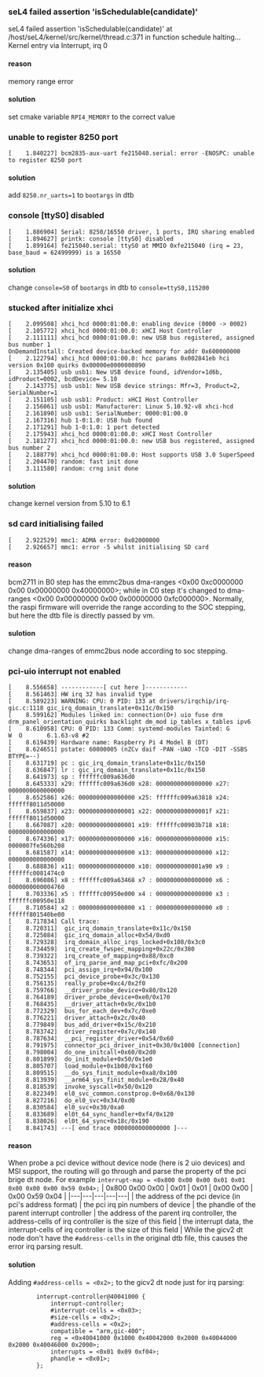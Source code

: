 ### seL4 failed assertion 'isSchedulable(candidate)'
seL4 failed assertion 'isSchedulable(candidate)' at /host/seL4/kernel/src/kernel/thread.c:371 in function schedule
halting...
Kernel entry via Interrupt, irq 0
#### reason
memory range error
#### solution
set cmake variable `RPI4_MEMORY` to the correct value

### unable to register 8250 port
```
[    1.840227] bcm2835-aux-uart fe215040.serial: error -ENOSPC: unable to register 8250 port
```
#### solution
add `8250.nr_uarts=1` to `bootargs` in dtb

### console [ttyS0] disabled
```
[    1.886904] Serial: 8250/16550 driver, 1 ports, IRQ sharing enabled
[    1.894627] printk: console [ttyS0] disabled
[    1.899164] fe215040.serial: ttyS0 at MMIO 0xfe215040 (irq = 23, base_baud = 62499999) is a 16550
```
#### solution
change `console=S0` of `bootargs` in dtb to `console=ttyS0,115200`

### stucked after initialize xhci
```
[    2.099508] xhci_hcd 0000:01:00.0: enabling device (0000 -> 0002)
[    2.105772] xhci_hcd 0000:01:00.0: xHCI Host Controller
[    2.111111] xhci_hcd 0000:01:00.0: new USB bus registered, assigned bus number 1
OnDemandInstall: Created device-backed memory for addr 0x600000000
[    2.122794] xhci_hcd 0000:01:00.0: hcc params 0x002841eb hci version 0x100 quirks 0x00000e0000000890
[    2.135405] usb usb1: New USB device found, idVendor=1d6b, idProduct=0002, bcdDevice= 5.10
[    2.143775] usb usb1: New USB device strings: Mfr=3, Product=2, SerialNumber=1
[    2.151105] usb usb1: Product: xHCI Host Controller
[    2.156061] usb usb1: Manufacturer: Linux 5.10.92-v8 xhci-hcd
[    2.161890] usb usb1: SerialNumber: 0000:01:00.0
[    2.167316] hub 1-0:1.0: USB hub found
[    2.171291] hub 1-0:1.0: 1 port detected
[    2.175943] xhci_hcd 0000:01:00.0: xHCI Host Controller
[    2.181277] xhci_hcd 0000:01:00.0: new USB bus registered, assigned bus number 2
[    2.188779] xhci_hcd 0000:01:00.0: Host supports USB 3.0 SuperSpeed
[    2.204470] random: fast init done
[    3.111580] random: crng init done
```
#### solution
change kernel version from 5.10 to 6.1

### sd card initialising failed
```
[    2.922529] mmc1: ADMA error: 0x02000000
[    2.926657] mmc1: error -5 whilst initialising SD card
```
#### reason
bcm2711 in B0 step has the emmc2bus dma-ranges <0x00 0xc0000000 0x00 0x00000000 0x40000000>; while
in C0 step it's changed to dma-ranges <0x00 0x00000000 0x00 0x00000000 0xfc000000>. 
Normally, the raspi firmware will override the range according to the SOC stepping, but here the dtb file is directly passed by vm.
#### sulotion
change dma-ranges of emmc2bus node according to soc stepping.

### pci-uio interrupt not enabled 
```
[    8.556658] ------------[ cut here ]------------
[    8.561463] HW irq 32 has invalid type
[    8.589223] WARNING: CPU: 0 PID: 133 at drivers/irqchip/irq-gic.c:1118 gic_irq_domain_translate+0x11c/0x150
[    8.599162] Modules linked in: connection(O+) uio fuse drm drm_panel_orientation_quirks backlight dm_mod ip_tables x_tables ipv6
[    8.610958] CPU: 0 PID: 133 Comm: systemd-modules Tainted: G        W  O       6.1.63-v8 #2
[    8.619439] Hardware name: Raspberry Pi 4 Model B (DT)
[    8.624651] pstate: 60000005 (nZCv daif -PAN -UAO -TCO -DIT -SSBS BTYPE=--)
[    8.631719] pc : gic_irq_domain_translate+0x11c/0x150
[    8.636847] lr : gic_irq_domain_translate+0x11c/0x150
[    8.641973] sp : ffffffc009a636d0
[    8.645333] x29: ffffffc009a636d0 x28: 0000000000000000 x27: 0000000000000000
[    8.652586] x26: 0000000000000000 x25: ffffffc009a63818 x24: ffffff8011d50000
[    8.659837] x23: 0000000000000001 x22: 000000000000001f x21: ffffff8011d50000
[    8.667087] x20: 0000000000000001 x19: ffffffc00903b718 x18: 0000000000000000
[    8.674336] x17: 0000000000000000 x16: 0000000000000000 x15: 0000007fe560b208
[    8.681587] x14: 0000000000000000 x13: 0000000000000000 x12: 0000000000000000
[    8.688836] x11: 0000000000000000 x10: 0000000000001a90 x9 : ffffffc0081474c0
[    8.696086] x8 : ffffffc009a63468 x7 : 0000000000000000 x6 : 0000000000004760
[    8.703336] x5 : ffffffc00950e000 x4 : 0000000000000000 x3 : ffffffc00950e118
[    8.710584] x2 : 0000000000000000 x1 : 0000000000000000 x0 : ffffff801540be00
[    8.717834] Call trace:
[    8.720311]  gic_irq_domain_translate+0x11c/0x150
[    8.725084]  gic_irq_domain_alloc+0x54/0xd0
[    8.729328]  irq_domain_alloc_irqs_locked+0x108/0x3c0
[    8.734459]  irq_create_fwspec_mapping+0x22c/0x380
[    8.739322]  irq_create_of_mapping+0x88/0xc0
[    8.743653]  of_irq_parse_and_map_pci+0xfc/0x200
[    8.748344]  pci_assign_irq+0x94/0x100
[    8.752155]  pci_device_probe+0x3c/0x130
[    8.756135]  really_probe+0xc4/0x2f0
[    8.759766]  __driver_probe_device+0x80/0x120
[    8.764189]  driver_probe_device+0xe0/0x170
[    8.768435]  __driver_attach+0x9c/0x1b0
[    8.772329]  bus_for_each_dev+0x7c/0xe0
[    8.776221]  driver_attach+0x2c/0x40
[    8.779849]  bus_add_driver+0x15c/0x210
[    8.783742]  driver_register+0x7c/0x140
[    8.787634]  __pci_register_driver+0x54/0x60
[    8.791975]  connector_pci_driver_init+0x30/0x1000 [connection]
[    8.798004]  do_one_initcall+0x60/0x2d0
[    8.801899]  do_init_module+0x50/0x1e0
[    8.805707]  load_module+0x1b08/0x1f60
[    8.809515]  __do_sys_finit_module+0xa8/0x100
[    8.813939]  __arm64_sys_finit_module+0x28/0x40
[    8.818539]  invoke_syscall+0x50/0x120
[    8.822349]  el0_svc_common.constprop.0+0x68/0x130
[    8.827216]  do_el0_svc+0x34/0xd0
[    8.830584]  el0_svc+0x30/0xa0
[    8.833689]  el0t_64_sync_handler+0xf4/0x120
[    8.838026]  el0t_64_sync+0x18c/0x190
[    8.841743] ---[ end trace 0000000000000000 ]---
```
#### reason
When probe a pci device without device node (here is 2 uio devices) and MSI support, the routing will go through and parse the <interrupt-map> property of the pci brige dt node. For example `interrupt-map = <0x800 0x00 0x00 0x01 0x01 0x00 0x00 0x00 0x59 0x04>;`
| 0x800 0x00 0x00 | 0x01 | 0x01 | 0x00 0x00 | 0x00 0x59 0x04 |
|---|---|---|---|---|
| the address of the pci device (in pci's address format) | the pci irq pin numbers of device | the phandle of the parent interrupt controller | the address of the parent irq controller, the address-cells of irq controller is the size of this field | the interrupt data, the interrupt-cells of irq controller is the size of this field |
While the gicv2 dt node don't have the `#address-cells` in the original dtb file, this causes the error irq parsing result.
#### solution
Adding `#address-cells = <0x2>;` to the gicv2 dt node just for irq parsing:
```
		interrupt-controller@40041000 {
			interrupt-controller;
			#interrupt-cells = <0x03>;
			#size-cells = <0x2>;
			#address-cells = <0x2>;
			compatible = "arm,gic-400";
			reg = <0x40041000 0x1000 0x40042000 0x2000 0x40044000 0x2000 0x40046000 0x2000>;
			interrupts = <0x01 0x09 0xf04>;
			phandle = <0x01>;
		};
```
